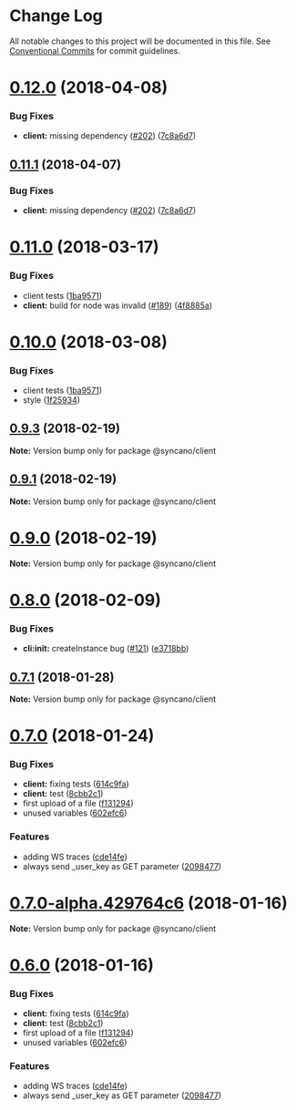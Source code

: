 # Change Log

All notable changes to this project will be documented in this file.
See [Conventional Commits](https://conventionalcommits.org) for commit guidelines.

<a name="0.12.0"></a>
# [0.12.0](https://github.com/Syncano/syncano-node/compare/v0.11.0...v0.12.0) (2018-04-08)


### Bug Fixes

* **client:** missing dependency ([#202](https://github.com/Syncano/syncano-node/issues/202)) ([7c8a6d7](https://github.com/Syncano/syncano-node/commit/7c8a6d7))




<a name="0.11.1"></a>
## [0.11.1](https://github.com/Syncano/syncano-node/compare/v0.11.0...v0.11.1) (2018-04-07)


### Bug Fixes

* **client:** missing dependency ([#202](https://github.com/Syncano/syncano-node/issues/202)) ([7c8a6d7](https://github.com/Syncano/syncano-node/commit/7c8a6d7))




<a name="0.11.0"></a>
# [0.11.0](https://github.com/Syncano/syncano-node/compare/v0.9.3...v0.11.0) (2018-03-17)


### Bug Fixes

* client tests ([1ba9571](https://github.com/Syncano/syncano-node/commit/1ba9571))
* **client:** build for node was invalid ([#189](https://github.com/Syncano/syncano-node/issues/189)) ([4f8885a](https://github.com/Syncano/syncano-node/commit/4f8885a))




<a name="0.10.0"></a>
# [0.10.0](https://github.com/Syncano/syncano-node/compare/v0.9.3...v0.10.0) (2018-03-08)


### Bug Fixes

* client tests ([1ba9571](https://github.com/Syncano/syncano-node/commit/1ba9571))
* style ([1f25934](https://github.com/Syncano/syncano-node/commit/1f25934))




<a name="0.9.3"></a>
## [0.9.3](https://github.com/Syncano/syncano-node/compare/v0.9.1...v0.9.3) (2018-02-19)




**Note:** Version bump only for package @syncano/client

<a name="0.9.1"></a>
## [0.9.1](https://github.com/Syncano/syncano-node/compare/v0.9.0...v0.9.1) (2018-02-19)




**Note:** Version bump only for package @syncano/client

<a name="0.9.0"></a>
# [0.9.0](https://github.com/Syncano/syncano-node/compare/v0.8.0...v0.9.0) (2018-02-19)




**Note:** Version bump only for package @syncano/client

<a name="0.8.0"></a>
# [0.8.0](https://github.com/Syncano/syncano-node/compare/v0.7.1...v0.8.0) (2018-02-09)


### Bug Fixes

* **cli:init:** createInstance bug ([#121](https://github.com/Syncano/syncano-node/issues/121)) ([e3718bb](https://github.com/Syncano/syncano-node/commit/e3718bb))




<a name="0.7.1"></a>
## [0.7.1](https://github.com/Syncano/syncano-client-js/compare/v0.7.0...v0.7.1) (2018-01-28)




**Note:** Version bump only for package @syncano/client

<a name="0.7.0"></a>
# [0.7.0](https://github.com/Syncano/syncano-client-js/compare/v0.4.2...v0.7.0) (2018-01-24)


### Bug Fixes

* **client:** fixing tests ([614c9fa](https://github.com/Syncano/syncano-client-js/commit/614c9fa))
* **client:** test ([8cbb2c1](https://github.com/Syncano/syncano-client-js/commit/8cbb2c1))
* first upload of a file ([f131294](https://github.com/Syncano/syncano-client-js/commit/f131294))
* unused variables ([602efc6](https://github.com/Syncano/syncano-client-js/commit/602efc6))


### Features

* adding WS traces ([cde14fe](https://github.com/Syncano/syncano-client-js/commit/cde14fe))
* always send _user_key as GET parameter ([2098477](https://github.com/Syncano/syncano-client-js/commit/2098477))




<a name="0.7.0-alpha.429764c6"></a>
# [0.7.0-alpha.429764c6](https://github.com/Syncano/syncano-client-js/compare/v0.6.0...v0.7.0-alpha.429764c6) (2018-01-16)




**Note:** Version bump only for package @syncano/client

<a name="0.6.0"></a>
# [0.6.0](https://github.com/Syncano/syncano-client-js/compare/v0.4.2...v0.6.0) (2018-01-16)


### Bug Fixes

* **client:** fixing tests ([614c9fa](https://github.com/Syncano/syncano-client-js/commit/614c9fa))
* **client:** test ([8cbb2c1](https://github.com/Syncano/syncano-client-js/commit/8cbb2c1))
* first upload of a file ([f131294](https://github.com/Syncano/syncano-client-js/commit/f131294))
* unused variables ([602efc6](https://github.com/Syncano/syncano-client-js/commit/602efc6))


### Features

* adding WS traces ([cde14fe](https://github.com/Syncano/syncano-client-js/commit/cde14fe))
* always send _user_key as GET parameter ([2098477](https://github.com/Syncano/syncano-client-js/commit/2098477))
